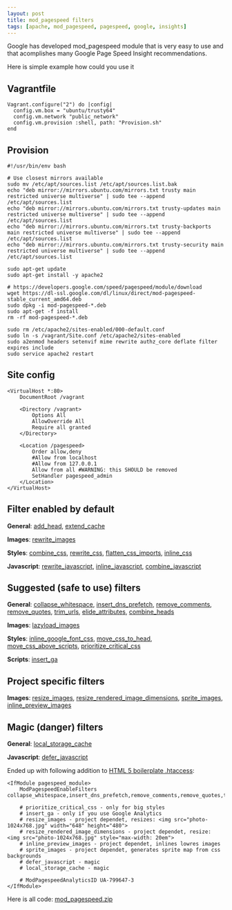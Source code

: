```yaml
---
layout: post
title: mod_pagespeed filters
tags: [apache, mod_pagespeed, pagespeed, google, insights]
---
```


Google has developed mod_pagespeed module that is very easy to use and that acomplishes many Google Page Speed Insight recommendations.

Here is simple example how could you use it

Vagrantfile
-----------

    Vagrant.configure("2") do |config|
      config.vm.box = "ubuntu/trusty64"
      config.vm.network "public_network"
      config.vm.provision :shell, path: "Provision.sh"
    end

Provision
---------

    #!/usr/bin/env bash

    # Use closest mirrors available
    sudo mv /etc/apt/sources.list /etc/apt/sources.list.bak
    echo "deb mirror://mirrors.ubuntu.com/mirrors.txt trusty main restricted universe multiverse" | sudo tee --append /etc/apt/sources.list
    echo "deb mirror://mirrors.ubuntu.com/mirrors.txt trusty-updates main restricted universe multiverse" | sudo tee --append /etc/apt/sources.list
    echo "deb mirror://mirrors.ubuntu.com/mirrors.txt trusty-backports main restricted universe multiverse" | sudo tee --append /etc/apt/sources.list
    echo "deb mirror://mirrors.ubuntu.com/mirrors.txt trusty-security main restricted universe multiverse" | sudo tee --append /etc/apt/sources.list

    sudo apt-get update
    sudo apt-get install -y apache2

    # https://developers.google.com/speed/pagespeed/module/download
    wget https://dl-ssl.google.com/dl/linux/direct/mod-pagespeed-stable_current_amd64.deb
    sudo dpkg -i mod-pagespeed-*.deb
    sudo apt-get -f install
    rm -rf mod-pagespeed-*.deb

    sudo rm /etc/apache2/sites-enabled/000-default.conf
    sudo ln -s /vagrant/Site.conf /etc/apache2/sites-enabled
    sudo a2enmod headers setenvif mime rewrite authz_core deflate filter expires include
    sudo service apache2 restart

Site config
-----------

    <VirtualHost *:80>
        DocumentRoot /vagrant

        <Directory /vagrant>
            Options All
            AllowOverride All
            Require all granted
        </Directory>

        <Location /pagespeed>
            Order allow,deny
            #Allow from localhost
            #Allow from 127.0.0.1
            Allow from all #WARNING: this SHOULD be removed
            SetHandler pagespeed_admin
        </Location>
    </VirtualHost>


Filter enabled by default
-------------------------

**General**:
[add_head](https://developers.google.com/speed/pagespeed/module/filter-head-add),
[extend_cache](https://developers.google.com/speed/pagespeed/module/filter-cache-extend)

**Images**:
[rewrite_images](https://developers.google.com/speed/pagespeed/module/filter-image-optimize)

**Styles**:
[combine_css](https://developers.google.com/speed/pagespeed/module/filter-css-combine),
[rewrite_css](https://developers.google.com/speed/pagespeed/module/filter-css-rewrite),
[flatten_css_imports](https://developers.google.com/speed/pagespeed/module/filter-flatten-css-imports),
[inline_css](https://developers.google.com/speed/pagespeed/module/filter-flatten-css-imports)

**Javascript**:
[rewrite_javascript](https://developers.google.com/speed/pagespeed/module/filter-js-minify),
[inline_javascript](https://developers.google.com/speed/pagespeed/module/filter-js-inline),
[combine_javascript](https://developers.google.com/speed/pagespeed/module/filter-js-combine)


Suggested (safe to use) filters
-------------------------------

**General**:
[collapse_whitespace](https://developers.google.com/speed/pagespeed/module/filter-whitespace-collapse),
[insert_dns_prefetch](https://developers.google.com/speed/pagespeed/module/filter-insert-dns-prefetch),
[remove_comments](https://developers.google.com/speed/pagespeed/module/filter-comment-remove),
[remove_quotes](https://developers.google.com/speed/pagespeed/module/filter-quote-remove),
[trim_urls](https://developers.google.com/speed/pagespeed/module/filter-trim-urls),
[elide_attributes](https://developers.google.com/speed/pagespeed/module/filter-attribute-elide),
[combine_heads](https://developers.google.com/speed/pagespeed/module/filter-head-combine)

**Images**:
[lazyload_images](https://developers.google.com/speed/pagespeed/module/filter-lazyload-images)

**Styles**:
[inline_google_font_css](https://developers.google.com/speed/pagespeed/module/filter-css-inline-google-fonts),
[move_css_to_head](https://developers.google.com/speed/pagespeed/module/filter-css-to-head),
[move_css_above_scripts](https://developers.google.com/speed/pagespeed/module/filter-css-above_scripts),
[prioritize_critical_css](https://developers.google.com/speed/pagespeed/module/filter-prioritize-critical-css)

**Scripts**:
[insert_ga](https://developers.google.com/speed/pagespeed/module/filter-insert-ga)


Project specific filters
------------------------

**Images**:
[resize_images](https://developers.google.com/speed/pagespeed/module/filter-image-optimize#resize_images),
[resize_rendered_image_dimensions](https://developers.google.com/speed/pagespeed/module/filter-image-optimize.html#resize_rendered_image_dimensions),
[sprite_images](https://developers.google.com/speed/pagespeed/module/filter-image-sprite),
[inline_preview_images](https://developers.google.com/speed/pagespeed/module/filter-inline-preview-images.html)


Magic (danger) filters
----------------------

**General**:
[local_storage_cache](https://developers.google.com/speed/pagespeed/module/filter-local-storage-cache)

**Javascript**:
[defer_javascript](https://developers.google.com/speed/pagespeed/module/filter-js-defer)


Ended up with following addition to [HTML 5 boilerplate .htaccess](https://raw.githubusercontent.com/h5bp/html5-boilerplate/master/dist/.htaccess):

    <IfModule pagespeed_module>
        ModPagespeedEnableFilters collapse_whitespace,insert_dns_prefetch,remove_comments,remove_quotes,trim_urls,elide_attributes,combine_heads,lazyload_images,inline_google_font_css,move_css_to_head,move_css_above_scripts

        # prioritize_critical_css - only for big styles
        # insert_ga - only if you use Google Analytics
        # resize_images - project dependet, resizes: <img src="photo-1024x768.jpg" width="648" height="480">
        # resize_rendered_image_dimensions - project dependet, resize: <img src="photo-1024x768.jpg" style="max-width: 20em">
        # inline_preview_images - project dependet, inlines lowres images
        # sprite_images - project dependet, generates sprite map from css backgrounds
        # defer_javascript - magic
        # local_storage_cache - magic

        # ModPagespeedAnalyticsID UA-799647-3
    </IfModule>

Here is all code: [mod_pagespeed.zip](/examples/mod_pagespeed.zip)
